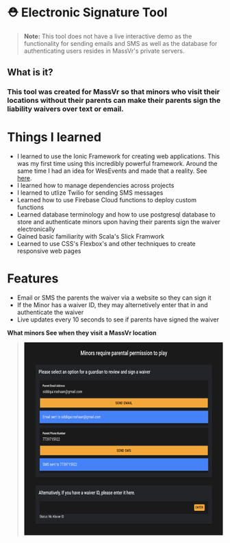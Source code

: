 # ⛑️ Electronic Signature Tool

> **Note:** This tool does not have a live interactive demo as the functionality for sending emails and SMS as well as the database for authenticating users resides in MassVr's private servers. 
## What is it?
### This tool was created for MassVr so that minors who visit their locations without their parents can make their parents sign the liability waivers over text or email. 

# Things I learned
- I learned to use the Ionic Framework for creating web applications. This was my first time using this incredibly powerful framework. Around the same time I had an idea for WesEvents and made that a reality. See [here](https://github.com/Rofaze21/wesevents). 
- I learned how to manage dependencies across projects 
- I learned to utlize Twilio for sending SMS messages
- Learned how to use Firebase Cloud functions to deploy custom functions
- Learned database terminology and how to use postgresql database to store and authenticate minors upon having their parents sign the waiver electronically
- Gained basic familiarity with Scala's Slick Framwork 
- Learned to use CSS's Flexbox's and other techniques to create responsive web pages

# Features
- Email or SMS the parents the waiver via a website so they can sign it
- If the Minor has a waiver ID, they may alternetively enter that in and authenticate the waiver
- Live updates every 10 seconds to see if parents have signed the waiver


**What minors See when they visit a MassVr location**
<br/>
> <img src = "Images/ElectronicSignature.png" height = 450px/>

